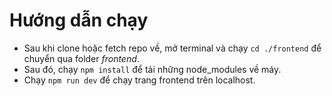 # Hướng dẫn chạy

- Sau khi clone hoặc fetch repo về, mở terminal và chạy `cd ./frontend` để chuyển qua folder _frontend_.
- Sau đó, chạy `npm install` để tải những node_modules về máy.
- Chạy `npm run dev` để chạy trang frontend trên localhost.
